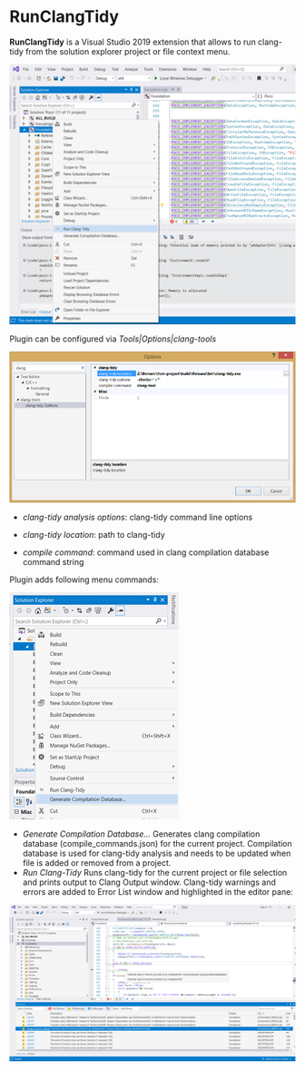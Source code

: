 # RunClangTidy
**RunClangTidy** is a Visual Studio 2019 extension that allows to run clang-tidy from the solution explorer project or file context menu.  

![main](https://raw.githubusercontent.com/codingtoolbox/screenshots/master/runclangtidy-main.png)

Plugin can be configured via _Tools|Options|clang-tools_

![options](https://raw.githubusercontent.com/codingtoolbox/screenshots/master/runclangtidy-options.png)

  * _clang-tidy analysis options_: clang-tidy command line options
  
  * _clang-tidy location_: path to clang-tidy
  
  * _compile command_: command used in clang compilation database command string
  
Plugin adds following menu commands:

![menu](https://raw.githubusercontent.com/codingtoolbox/screenshots/master/runclangtidy-menu.png)

  * _Generate Compilation Database..._
  Generates clang compilation database (compile_commands.json) for the current project. 
  Compilation database is used for clang-tidy analysis and needs to be updated when file is added or removed from a project. 
  * _Run Clang-Tidy_
  Runs clang-tidy for the current project or file selection and prints output to Clang Output window.
  Clang-tidy warnings and errors are added to Error List window and highlighted in the editor pane:
  
![editor](https://raw.githubusercontent.com/codingtoolbox/screenshots/master/runclangitdy-editor.png)
